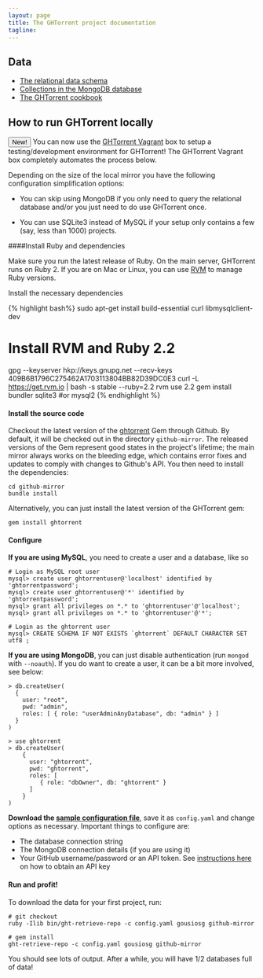 ```yaml
---
layout: page
title: The GHTorrent project documentation 
tagline: 
---
```


## Data

* [The relational data schema](relational.html)
* [Collections in the MongoDB database](mongo.html)
* [The GHTorrent cookbook](cookbook.html)

## How to run GHTorrent locally

<button type="button" class="btn btn-success">New!</button> You can now use the
[GHTorrent Vagrant](https://github.com/ghtorrent/ghtorrent-vagrant) box to setup a testing/development environment for GHTorrent! The GHTorrent Vagrant box
completely automates the process below.

Depending on the size of the local mirror you have the following
configuration simplification options:

* You can skip using MongoDB if you only need to query the relational
database and/or you just need to do use GHTorrent once.

* You can use SQLite3 instead of MySQL if your setup only contains a few
(say, less than 1000) projects.

####Install Ruby and dependencies

Make sure you run the latest release of Ruby. On the main server, GHTorrent
runs on Ruby 2. If you are on Mac or Linux, you can use [RVM](https://rvm.io/)  to manage Ruby versions.

Install the necessary dependencies

{% highlight bash%}
sudo apt-get install build-essential curl libmysqlclient-dev
# Install RVM and Ruby 2.2
gpg --keyserver hkp://keys.gnupg.net --recv-keys 409B6B1796C275462A1703113804BB82D39DC0E3
curl -L https://get.rvm.io | bash -s stable --ruby=2.2
rvm use 2.2
gem install bundler sqlite3 #or mysql2
{% endhighlight %}

#### Install the source code

Checkout the latest version of the
[ghtorrent](https://github.com/gousiosg/github-mirror.git) Gem through Github.
By default, it will be checked out in the directory `github-mirror`. The
released versions of the Gem represent good states in the project's lifetime;
the main mirror always works on the bleeding edge, which contains error fixes
and updates to comply with changes to Github's API. You then need to install
the dependencies:

```
cd github-mirror
bundle install
```

Alternatively, you can just install the latest version of the GHTorrent gem:

```
gem install ghtorrent
```

#### Configure

**If you are using MySQL**, you need to create a user and a database, like so

```
# Login as MySQL root user
mysql> create user ghtorrentuser@'localhost' identified by 'ghtorrentpassword';
mysql> create user ghtorrentuser@'*' identified by 'ghtorrentpassword';
mysql> grant all privileges on *.* to 'ghtorrentuser'@'localhost';
mysql> grant all privileges on *.* to 'ghtorrentuser'@'*';

# Login as the ghtorrent user
mysql> CREATE SCHEMA IF NOT EXISTS `ghtorrent` DEFAULT CHARACTER SET utf8 ;
```

**If you are using MongoDB**, you can just disable
authentication (run `mongod` with `--noauth`). If you do want to create a user,
it can be a bit more involved, see below:

```
> db.createUser(
  {
    user: "root",
    pwd: "admin",
    roles: [ { role: "userAdminAnyDatabase", db: "admin" } ]
  }
)

> use ghtorrent
> db.createUser(
    {
      user: "ghtorrent",
      pwd: "ghtorrent",
      roles: [
         { role: "dbOwner", db: "ghtorrent" }
      ]
    }
)

```

**Download the [sample configuration file](https://raw.githubusercontent.com/gousiosg/github-mirror/master/config.yaml.tmpl)**, save it as `config.yaml`
and change options as necessary. Important things to configure are:

* The database connection string
* The MongoDB connection details (if you are using it)
* Your GitHub username/password or an API token. See [instructions here](raw.html) on how to obtain an API key

#### Run and profit!

To download the data for your first project, run:

```
# git checkout
ruby -Ilib bin/ght-retrieve-repo -c config.yaml gousiosg github-mirror

# gem install
ght-retrieve-repo -c config.yaml gousiosg github-mirror
```

You should see lots of output. After a while, you will have 1/2 databases
full of data!
